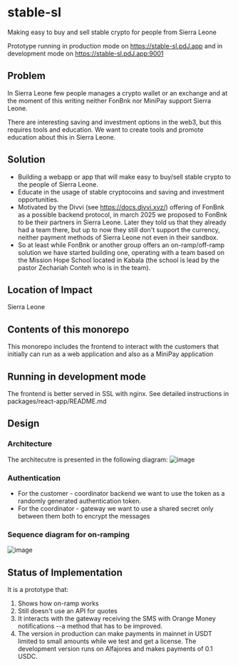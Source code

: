 # stable-sl

Making easy to buy and sell stable crypto for people from Sierra Leone

Prototype running in production mode on <https://stable-sl.pdJ.app> and in 
development mode on <https://stable-sl.pdJ.app:9001>

## Problem

In Sierra Leone few people manages a crypto wallet or an exchange and at the
moment of this writing neither FonBnk nor MiniPay support Sierra Leone.

There are interesting saving and investment options in the web3, but this 
requires tools and education. We want to create tools and promote education 
about this in Sierra Leone.

## Solution

* Building a webapp or app that will make easy to buy/sell stable crypto to the
    people of Sierra Leone.
* Educate in the usage of stable cryptocoins and saving and investment 
  opportunities.
* Motivated by the Divvi (see https://docs.divvi.xyz/) offering of FonBnk
  as a possible backend protocol, in march 2025 we proposed to FonBnk to be 
  their partners in Sierra Leone. Later they told us that they already 
  had a team there, but up to now they still don't support the currency,  
  neither payment methods of Sierra Leone not even in their sandbox.
* So at least while FonBnk or another group offers an on-ramp/off-ramp solution
  we have started building one, operating with a team based on the 
  Mission Hope School located in Kabala (the school is lead by the pastor 
  Zechariah Conteh who is in the team).

## Location of Impact

Sierra Leone

## Contents of this monorepo 

This monorepo includes the frontend to interact with the customers 
that initially can run as a web application and also as a MiniPay 
application

## Running in development mode

The frontend is better served in SSL with nginx.  See detailed 
instructions in packages/react-app/README.md


## Design

### Architecture

The architecutre is presented in the following diagram:
![image](https://github.com/user-attachments/assets/80ffc94c-3447-4024-881e-8c843a23b4ba)

### Authentication

* For the customer - coordinator backend we want to use the token as a 
  randomly generated authentication token.
* For the coordinator - gateway we want to use a shared secret only between 
  them both to encrypt the messages

### Sequence diagram for on-ramping

![image](https://github.com/user-attachments/assets/5dfa4e46-2945-4feb-90f3-dec01e0b8501)


## Status of Implementation

It is a prototype that:
1. Shows how on-ramp works
2. Still doesn't use an API for quotes
3. It interacts with the gateway receiving the SMS with Orange Money
   notifications --a method that has to be improved.
4. The version in production can make payments in mainnet in USDT 
   limited to small amounts while we test and get a license. 
   The development version runs on Alfajores and makes payments of 0.1 USDC.

